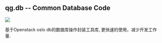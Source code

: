 ## qg.db -- Common Database Code
[![](https://api.travis-ci.org/QunarOPS/qg.db.png?branch=master)](https://travis-ci.org/QunarOPS/qg.db)

基于Openstack oslo db的数据库操作封装工具库,  更快速的使用，减少开发工作量.

